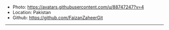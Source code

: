 ### 
- Photo: https://avatars.githubusercontent.com/u/88747247?v=4
- Location: Pakistan
- Github: https://github.com/FaizanZaheerGit
***

